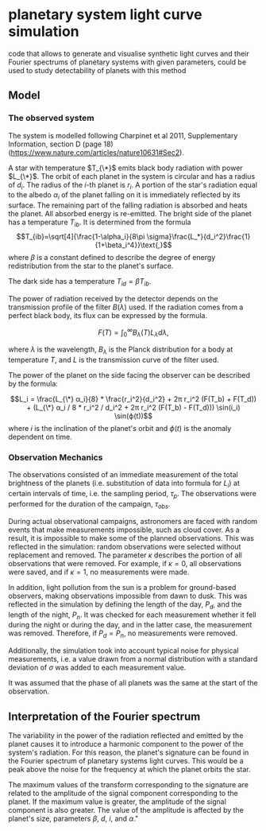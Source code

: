 # planetary system light curve simulation
 code that allows to generate and visualise synthetic light curves and their Fourier spectrums of planetary systems with given parameters, could be used to study detectability of planets with this method


## Model

### The observed system

The system is modelled following Charpinet et al 2011, Supplementary Information, section D (page 18) (https://www.nature.com/articles/nature10631#Sec2).

A star with temperature
$T_{\*}$
emits black body radiation with power $L_{\*}$. The orbit of each planet in the system is circular and has a radius of $d_i$. The radius of the $i$-th planet is $r_i$. A portion of the star's radiation equal to the albedo $α_i$ of the planet falling on it is immediately reflected by its surface. The remaining part of the falling radiation is absorbed and heats the planet. All absorbed energy is re-emitted. The bright side of the planet has a temperature $T_{ib}$. It is determined from the formula
$$T_{ib}=\sqrt[4]{\frac{1-\alpha_i}{8\pi \sigma}\frac{L_*}{d_i^2}\frac{1}{1+\beta_i^4}}\text{,}$$
where $β$ is a constant defined to describe the degree of energy redistribution from the star to the planet's surface.

The dark side has a temperature $T_{id} = βT_{ib}$.

The power of radiation received by the detector depends on the transmission profile of the filter $B(λ)$ used. If the radiation comes from a perfect black body, its flux can be expressed by the formula.

$$
    F(T)=\int_0^{\infty}B_{\lambda}(T)L_{\lambda}d\lambda\text{,}
$$

where $λ$ is the wavelength, $B_λ$ is the Planck distribution for a body at temperature $T$, and $L$ is the transmission curve of the filter used.

The power of the planet on the side facing the observer can be described by the formula:

$$L_i = \frac{L_{\*} α_i}{8} * \frac{r_i^2}{d_i^2} + 2π r_i^2 (F(T_b) + F(T_d)) + (L_{\*} α_i / 8 * r_i^2 / d_i^2 + 2π r_i^2 (F(T_b) - F(T_d))) \sin(i_i) \sin(ϕ(t))$$
where $i$ is the inclination of the planet's orbit and $ϕ(t)$ is the anomaly dependent on time.

### Observation Mechanics
The observations consisted of an immediate measurement of the total brightness of the planets (i.e. substitution of data into formula for $L_i$) at certain intervals of time, i.e. the sampling period, $τ_p$. The observations were performed for the duration of the campaign, $τ_{obs}$.

During actual observational campaigns, astronomers are faced with random events that make measurements impossible, such as cloud cover. As a result, it is impossible to make some of the planned observations. This was reflected in the simulation: random observations were selected without replacement and removed. The parameter $κ$ describes the portion of all observations that were removed. For example, if $κ = 0$, all observations were saved, and if $κ = 1$, no measurements were made.

In addition, light pollution from the sun is a problem for ground-based observers, making observations impossible from dawn to dusk. This was reflected in the simulation by defining the length of the day, $P_d$, and the length of the night, $P_n$. It was checked for each measurement whether it fell during the night or during the day, and in the latter case, the measurement was removed. Therefore, if $P_d = P_n$, no measurements were removed.

Additionally, the simulation took into account typical noise for physical measurements, i.e. a value drawn from a normal distribution with a standard deviation of $σ$ was added to each measurement value.

It was assumed that the phase of all planets was the same at the start of the observation.


## Interpretation of the Fourier spectrum

The variability in the power of the radiation reflected and emitted by the planet causes it to introduce a harmonic component to the power of the system's radiation. For this reason, the planet's signature can be found in the Fourier spectrum of planetary systems light curves. This would be a peak above the noise for the frequency at which the planet orbits the star.

The maximum values of the transform corresponding to the signature are related to the amplitude of the signal component corresponding to the planet. If the maximum value is greater, the amplitude of the signal component is also greater. The value of the amplitude is affected by the planet's size, parameters $\beta$, $d$, $i$, and $\alpha$."